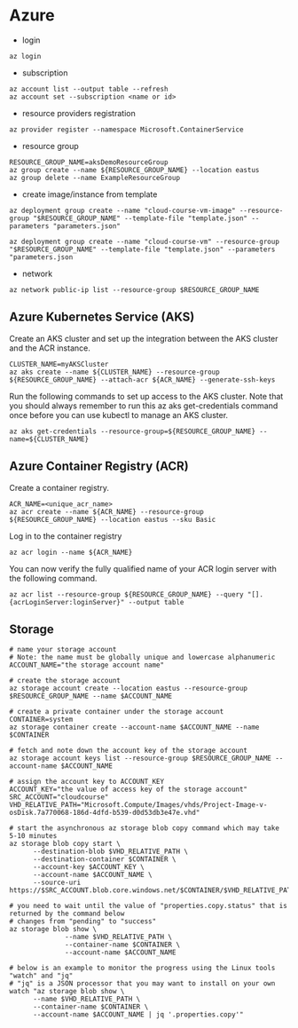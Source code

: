 # Azure

+ login
```
az login
```

+ subscription
```
az account list --output table --refresh
az account set --subscription <name or id>
```
+ resource providers registration
```
az provider register --namespace Microsoft.ContainerService
```
+ resource group
```
RESOURCE_GROUP_NAME=aksDemoResourceGroup
az group create --name ${RESOURCE_GROUP_NAME} --location eastus
az group delete --name ExampleResourceGroup
```
+ create image/instance from template
```
az deployment group create --name "cloud-course-vm-image" --resource-group "$RESOURCE_GROUP_NAME" --template-file "template.json" --parameters "parameters.json"

az deployment group create --name "cloud-course-vm" --resource-group "$RESOURCE_GROUP_NAME" --template-file "template.json" --parameters "parameters.json
```
+ network 
```
az network public-ip list --resource-group $RESOURCE_GROUP_NAME
```

## Azure Kubernetes Service (AKS) 
Create an AKS cluster and set up the integration between the AKS cluster and the ACR instance.
```
CLUSTER_NAME=myAKSCluster
az aks create --name ${CLUSTER_NAME} --resource-group ${RESOURCE_GROUP_NAME} --attach-acr ${ACR_NAME} --generate-ssh-keys
```

Run the following commands to set up access to the AKS cluster. Note that you should always remember to run this az aks get-credentials command once before you can use kubectl to manage an AKS cluster.
```
az aks get-credentials --resource-group=${RESOURCE_GROUP_NAME} --name=${CLUSTER_NAME}
```

## Azure Container Registry (ACR)
Create a container registry. 
```
ACR_NAME=<unique_acr_name>
az acr create --name ${ACR_NAME} --resource-group ${RESOURCE_GROUP_NAME} --location eastus --sku Basic
```

Log in to the container registry
```
az acr login --name ${ACR_NAME}
```

You can now verify the fully qualified name of your ACR login server with the following command.
```
az acr list --resource-group ${RESOURCE_GROUP_NAME} --query "[].{acrLoginServer:loginServer}" --output table
```

## Storage
```
# name your storage account
# Note: the name must be globally unique and lowercase alphanumeric
ACCOUNT_NAME="the storage account name"

# create the storage account
az storage account create --location eastus --resource-group $RESOURCE_GROUP_NAME --name $ACCOUNT_NAME

# create a private container under the storage account
CONTAINER=system
az storage container create --account-name $ACCOUNT_NAME --name $CONTAINER

# fetch and note down the account key of the storage account
az storage account keys list --resource-group $RESOURCE_GROUP_NAME --account-name $ACCOUNT_NAME

# assign the account key to ACCOUNT_KEY
ACCOUNT_KEY="the value of access key of the storage account"
SRC_ACCOUNT="cloudcourse"
VHD_RELATIVE_PATH="Microsoft.Compute/Images/vhds/Project-Image-v-osDisk.7a770068-186d-4dfd-b539-d0d53db3e47e.vhd"

# start the asynchronous az storage blob copy command which may take 5-10 minutes
az storage blob copy start \
      --destination-blob $VHD_RELATIVE_PATH \
      --destination-container $CONTAINER \
      --account-key $ACCOUNT_KEY \
      --account-name $ACCOUNT_NAME \
      --source-uri https://$SRC_ACCOUNT.blob.core.windows.net/$CONTAINER/$VHD_RELATIVE_PATH

# you need to wait until the value of "properties.copy.status" that is returned by the command below
# changes from "pending" to "success"
az storage blob show \
              --name $VHD_RELATIVE_PATH \
              --container-name $CONTAINER \
              --account-name $ACCOUNT_NAME

# below is an example to monitor the progress using the Linux tools "watch" and "jq"
# "jq" is a JSON processor that you may want to install on your own
watch "az storage blob show \
      --name $VHD_RELATIVE_PATH \
      --container-name $CONTAINER \
      --account-name $ACCOUNT_NAME | jq '.properties.copy'"
```
